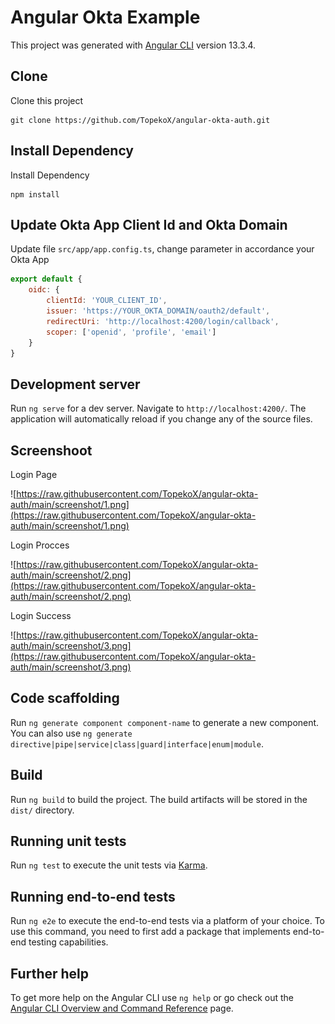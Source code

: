# Angular Okta Example

This project was generated with [Angular CLI](https://github.com/angular/angular-cli) version 13.3.4.

## Clone

Clone this project

```
git clone https://github.com/TopekoX/angular-okta-auth.git
```

## Install Dependency

Install Dependency

```
npm install
```

## Update Okta App Client Id and Okta Domain

Update file `src/app/app.config.ts`, change parameter in accordance your Okta App

```javascript
export default {
    oidc: {
        clientId: 'YOUR_CLIENT_ID',
        issuer: 'https://YOUR_OKTA_DOMAIN/oauth2/default',
        redirectUri: 'http://localhost:4200/login/callback',
        scoper: ['openid', 'profile', 'email']
    }
}
```

## Development server

Run `ng serve` for a dev server. Navigate to `http://localhost:4200/`. The application will automatically reload if you change any of the source files.

## Screenshoot

Login Page

![https://raw.githubusercontent.com/TopekoX/angular-okta-auth/main/screenshot/1.png](https://raw.githubusercontent.com/TopekoX/angular-okta-auth/main/screenshot/1.png)

Login Procces

![https://raw.githubusercontent.com/TopekoX/angular-okta-auth/main/screenshot/2.png](https://raw.githubusercontent.com/TopekoX/angular-okta-auth/main/screenshot/2.png)

Login Success

![https://raw.githubusercontent.com/TopekoX/angular-okta-auth/main/screenshot/3.png](https://raw.githubusercontent.com/TopekoX/angular-okta-auth/main/screenshot/3.png)

## Code scaffolding

Run `ng generate component component-name` to generate a new component. You can also use `ng generate directive|pipe|service|class|guard|interface|enum|module`.

## Build

Run `ng build` to build the project. The build artifacts will be stored in the `dist/` directory.

## Running unit tests

Run `ng test` to execute the unit tests via [Karma](https://karma-runner.github.io).

## Running end-to-end tests

Run `ng e2e` to execute the end-to-end tests via a platform of your choice. To use this command, you need to first add a package that implements end-to-end testing capabilities.

## Further help

To get more help on the Angular CLI use `ng help` or go check out the [Angular CLI Overview and Command Reference](https://angular.io/cli) page.
